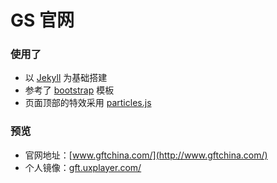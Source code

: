 # GS 官网

### 使用了
* 以 [Jekyll](https://jekyllrb.com/) 为基础搭建
* 参考了 [bootstrap](https://github.com/twbs/bootstrap) 模板
* 页面顶部的特效采用 [particles.js](https://github.com/VincentGarreau/particles.js)


### 预览
* 官网地址：[www.gftchina.com/](http://www.gftchina.com/)
* 个人镜像：[gft.uxplayer.com/](http://gft.uxplayer.com/)
